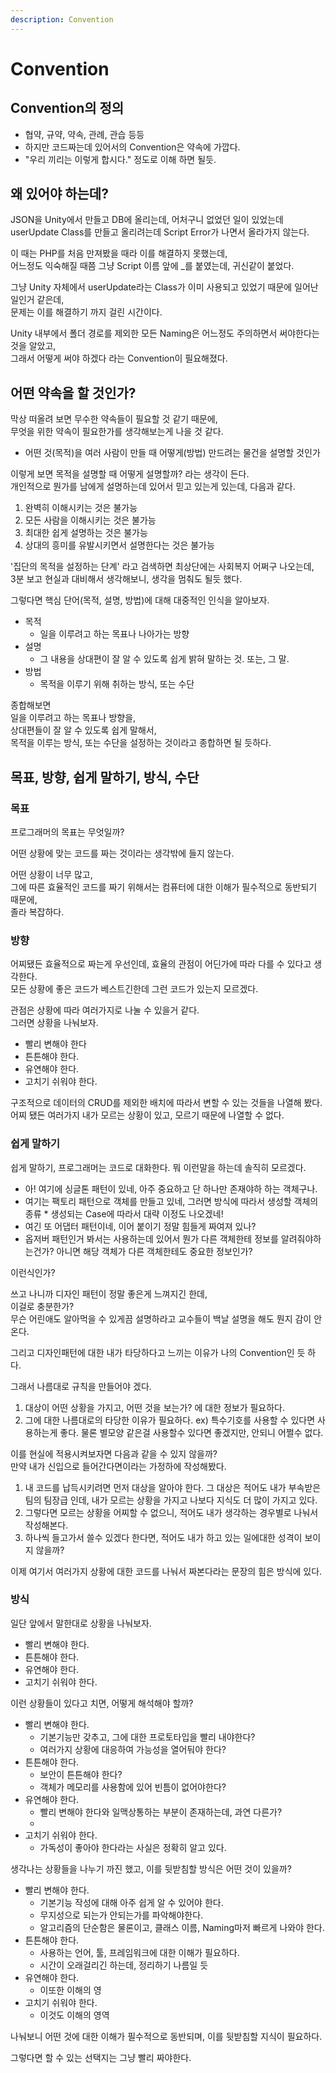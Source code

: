 ```yaml
---
description: Convention
---
```


# Convention

## Convention의 정의

* 협약, 규약, 약속, 관례, 관습 등등
* 하지만 코드짜는데 있어서의 Convention은 약속에 가깝다.
* "우리 끼리는 이렇게 합시다." 정도로 이해 하면 될듯.



## 왜 있어야 하는데?

JSON을 Unity에서 만들고 DB에 올리는데, 어처구니 없었던 일이 있었는데  
userUpdate Class를 만들고 올리려는데 Script Error가 나면서 올라가지 않는다.

이 때는 PHP를 처음 만져봤을 때라 이를 해결하지 못했는데,   
어느정도 익숙해질 때쯤 그냥 Script 이름 앞에 \_를 붙였는데, 귀신같이 붙었다.

그냥 Unity 자체에서 userUpdate라는 Class가 이미 사용되고 있었기 때문에 일어난 일인거 같은데,  
문제는 이를 해결하기 까지 걸린 시간이다.

Unity 내부에서 폴더 경로를 제외한 모든 Naming은 어느정도 주의하면서 써야한다는 것을 알았고,  
그래서 어떻게 써야 하겠다 라는 Convention이 필요해졌다.



## 어떤 약속을 할 것인가?

막상 떠올려 보면 무수한 약속들이 필요할 것 같기 때문에,  
무엇을 위한 약속이 필요한가를 생각해보는게 나을 것 같다.

* 어떤 것\(목적\)을 여러 사람이 만들 때 어떻게\(방법\) 만드려는 물건을 설명할 것인가

이렇게 보면 목적을 설명할 때 어떻게 설명할까? 라는 생각이 든다.  
개인적으로 뭔가를 남에게 설명하는데 있어서 믿고 있는게 있는데, 다음과 같다.

1. 완벽히 이해시키는 것은 불가능
2. 모든 사람을 이해시키는 것은 불가능
3. 최대한 쉽게 설명하는 것은 불가능
4. 상대의 흥미를 유발시키면서 설명한다는 것은 불가능

'집단의 목적을 설정하는 단계' 라고 검색하면 최상단에는 사회복지 어쩌구 나오는데,  
3분 보고 현실과 대비해서 생각해보니, 생각을 멈춰도 될듯 했다.

그렇다면 핵심 단어\(목적, 설명, 방법\)에 대해 대중적인 인식을 알아보자.

* 목적
  * 일을 이루려고 하는 목표나 나아가는 방향
* 설명
  * 그 내용을 상대편이 잘 알 수 있도록 쉽게 밝혀 말하는 것. 또는, 그 말.
* 방법
  * 목적을 이루기 위해 취하는 방식, 또는 수단  

종합해보면  
일을 이루려고 하는 목표나 방향을,   
상대편들이 잘 알 수 있도록 쉽게 말해서,  
목적을 이루는 방식, 또는 수단을 설정하는 것이라고 종합하면 될 듯하다.

## 목표, 방향, 쉽게 말하기, 방식, 수단

### 목표

프로그래머의 목표는 무엇일까?

어떤 상황에 맞는 코드를 짜는 것이라는 생각밖에 들지 않는다.

어떤 상황이 너무 많고,   
그에 따른 효율적인 코드를 짜기 위해서는 컴퓨터에 대한 이해가 필수적으로 동반되기 때문에,  
졸라 복잡하다.

### 

### 방향

어찌됐든 효율적으로 짜는게 우선인데, 효율의 관점이 어딘가에 따라 다를 수 있다고 생각한다.  
모든 상황에 좋은 코드가 베스트긴한데 그런 코드가 있는지 모르겠다.

관점은 상황에 따라 여러가지로 나눌 수 있을거 같다.  
그러면 상황을 나눠보자.

* 빨리 변해야 한다
* 튼튼해야 한다.
* 유연해야 한다.
* 고치기 쉬워야 한다.

구조적으로 데이터의 CRUD를 제외한 배치에 따라서 변할 수 있는 것들을 나열해 봤다.  
어찌 됐든 여러가지 내가 모르는 상황이 있고, 모르기 때문에 나열할 수 없다.

### 

### 쉽게 말하기

쉽게 말하기, 프로그래머는 코드로 대화한다. 뭐 이런말을 하는데 솔직히 모르겠다.

* 아! 여기에 싱글톤 패턴이 있네, 아주 중요하고 단 하나만 존재야하 하는 객체구나.
* 여기는 팩토리 패턴으로 객체를 만들고 있네, 그러면 방식에 따라서 생성할 객체의 종류 \* 생성되는 Case에 따라서 대략 이정도 나오겠네! 
* 여긴 또 어댑터 패턴이네, 이어 붙이기 정말 힘들게 짜여져 있나?
* 옵저버 패턴인거 봐서는 사용하는데 있어서 뭔가 다른 객체한테 정보를 알려줘야하는건가? 아니면 해당 객체가 다른 객체한테도 중요한 정보인가?

이런식인가? 

쓰고 나니까 디자인 패턴이 정말 좋은게 느껴지긴 한데,  
이걸로 충분한가?  
무슨 어린애도 알아먹을 수 있게끔 설명하라고 교수들이 백날 설명을 해도 뭔지 감이 안온다.

그리고 디자인패턴에 대한 내가 타당하다고 느끼는 이유가 나의 Convention인 듯 하다.

그래서 나름대로 규칙을 만들어야 겠다.

1. 대상이 어떤 상황을 가지고, 어떤 것을 보는가? 에 대한 정보가 필요하다.
2. 그에 대한 나름대로의 타당한 이유가 필요하다. ex\) 특수기호를 사용할 수 있다면 사용하는게 좋다. 물론 별모양 같은걸 사용할수 있다면 좋겠지만, 안되니 어쩔수 없다.

이를 현실에 적용시켜보자면 다음과 같을 수 있지 않을까?  
만약 내가 신입으로 들어간다면이라는 가정하에 작성해봤다.

1. 내 코드를 납득시키려면 먼저 대상을 알아야 한다. 그 대상은 적어도 내가 부속받은 팀의 팀장급 인데, 내가 모르는 상황을 가지고 나보다 지식도 더 많이 가지고 있다.
2. 그렇다면 모르는 상황을 어찌할 수 없으니, 적어도 내가 생각하는 경우별로 나눠서 작성해본다.
3. 하나씩 들고가서 쓸수 있겠다 한다면, 적어도 내가 하고 있는 일에대한 성격이 보이지 않을까?

이제 여기서 여러가지 상황에 대한 코드를 나눠서 짜본다라는 문장의 힘은 방식에 있다.

### 

### 방식

일단 앞에서 말한대로 상황을 나눠보자.

* 빨리 변해야 한다.
* 튼튼해야 한다.
* 유연해야 한다.
* 고치기 쉬워야 한다.

이런 상황들이 있다고 치면, 어떻게 해석해야 할까?

* 빨리 변해야 한다.
  * 기본기능만 갖추고, 그에 대한 프로토타입을 빨리 내야한다?
  * 여러가지 상황에 대응하여 가능성을 열어둬야 한다?
* 튼튼해야 한다.
  * 보안이 튼튼해야 한다?
  * 객체가 메모리를 사용함에 있어 빈틈이 없어야한다?
* 유연해야 한다.
  * 빨리 변해야 한다와 일맥상통하는 부분이 존재하는데, 과연 다른가?
  * 
* 고치기 쉬워야 한다.
  * 가독성이 좋아야 한다라는 사실은 정확히 알고 있다.

생각나는 상황들을 나누기 까진 했고, 이를 뒷받침할 방식은 어떤 것이 있을까?

* 빨리 변해야 한다.
  * 기본기능 작성에 대해 아주 쉽게 알 수 있어야 한다.
  * 무지성으로 되는가 안되는가를 파악해야한다.
  * 알고리즘의 단순함은 물론이고, 클래스 이름, Naming마저 빠르게 나와야 한다.
* 튼튼해야 한다.
  * 사용하는 언어, 툴, 프레임워크에 대한 이해가 필요하다.
  * 시간이 오래걸리긴 하는데, 정리하기 나름일 듯
* 유연해야 한다.
  * 이또한 이해의 영
* 고치기 쉬워야 한다.
  * 이것도 이해의 영역

나눠보니 어떤 것에 대한 이해가 필수적으로 동반되며, 이를 뒷받침할 지식이 필요하다.

그렇다면 할 수 있는 선택지는 그냥 빨리 짜야한다.

